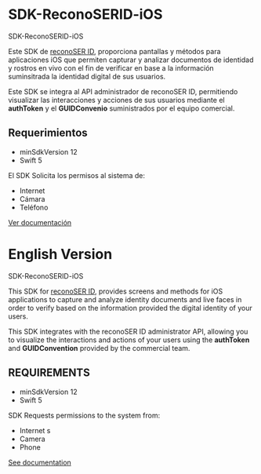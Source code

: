 # SDK-ReconoSERID-iOS
SDK-ReconoSERID-iOS

Este SDK de [reconoSER ID](https://reconoserid.com/), proporciona pantallas y métodos para aplicaciones iOS que permiten capturar y analizar documentos de identidad y rostros en vivo con el fin de verificar en base a la información suminsitrada la identidad digital de sus usuarios.

Este SDK se integra al API administrador de reconoSER ID, permitiendo visualizar las interacciones y acciones de sus usuarios mediante el **authToken** y el **GUIDConvenio** suministrados por el equipo comercial.


## **Requerimientos** ##

* minSdkVersion 12
* Swift 5

El SDK Solicita los permisos al sistema de:

* Internet
* Cámara
* Teléfono

[Ver documentación](https://github.com/ReconoSER-ID/SDK-ReconoSERID-iOS/wiki)


# English Version

SDK-ReconoSERID-iOS

This SDK for [reconoSER ID](https://reconoserid.com/), provides screens and methods for iOS applications to capture and analyze identity documents and live faces in order to verify based on the information provided the digital identity of your users.

This SDK integrates with the reconoSER ID administrator API, allowing you to visualize the interactions and actions of your users using the **authToken** and **GUIDConvention** provided by the commercial team.


## **REQUIREMENTS** ##

* minSdkVersion 12
* Swift 5

SDK Requests permissions to the system from:

* Internet s
* Camera
* Phone

[See documentation](https://github.com/ReconoSER-ID/SDK-ReconoSERID-iOS/wiki)
